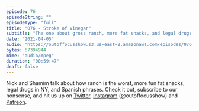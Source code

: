 ```yaml
---
episode: 76
episodeString: ""
episodeType: "full"
title: "076 - Stroke of Vinegar"
subtitle: "The one about gross ranch, more fat snacks, and legal drugs." 
date: "2021-04-05"
audio: "https://outoffocusshow.s3.us-east-2.amazonaws.com/episodes/076_Stroke-of-Vinegar.mp3"
bytes: 57394944
mime: "audio/mpeg"
duration: "00:59:47"
draft: false
---
```


Nick and Shamim talk about how ranch is the worst, more fun fat snacks, legal drugs in NY, and Spanish phrases. 
Check it out, subscribe to our nonsense, and hit us up on [Twitter][twit], [Instagram][insta] (\@outoffocusshow) and [Patreon][patreon].

[twit]: https://twitter.com/outoffocusshow
[insta]: https://instagram.com/outoffocusshow
[patreon]: https://www.patreon.com/outoffocusshow

